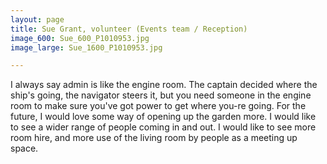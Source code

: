 ```yaml
---
layout: page
title: Sue Grant, volunteer (Events team / Reception)
image_600: Sue_600_P1010953.jpg
image_large: Sue_1600_P1010953.jpg

---
```

I always say admin is like the engine room. The captain decided where the ship's going, the navigator steers it, but you need someone in the engine room to make sure you've got power to get where you-re going. For the future, I would love some way of opening up the garden more. I would like to see a wider range of people coming in and out. I would like to see more room hire, and more use of the living room by people as a meeting up space.
